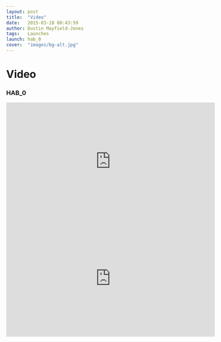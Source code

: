 ```yaml
---
layout: post
title:  "Video"
date:   2015-03-18 08:43:59
author: Dustin Mayfield-Jones
tags:   Launches
launch: hab_0
cover:  "images/bg-alt.jpg"
---
```


# Video

### HAB_0

<iframe width="560" height="315" src="https://www.youtube.com/embed/qZCn7SRSkGI" frameborder="0" allowfullscreen></iframe>
<iframe width="560" height="315" src="https://www.youtube.com/embed/LzWCjUgFxSw" frameborder="0" allowfullscreen></iframe>

